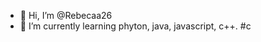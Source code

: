 - 👋 Hi, I’m @Rebecaa26
- 🌱 I’m currently learning phyton, java, javascript, c++. #c

<!---
Rebecaa26/Rebecaa26 is a ✨ special ✨ repository because its `README.md` (this file) appears on your GitHub profile.
You can click the Preview link to take a look at your changes.
--->
